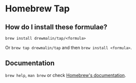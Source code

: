# Homebrew Tap

## How do I install these formulae?

`brew install drewmalin/tap/<formula>`

Or `brew tap drewmalin/tap` and then `brew install <formula>`.

## Documentation

`brew help`, `man brew` or check [Homebrew's documentation](https://docs.brew.sh).
